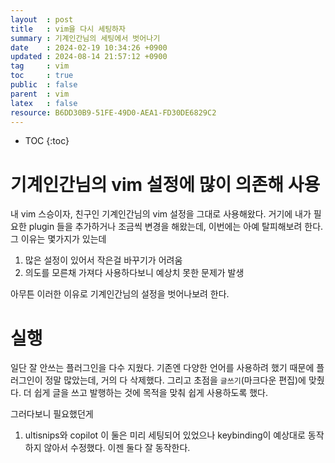 ```yaml
---
layout  : post
title   : vim을 다시 세팅하자
summary : 기계인간님의 세팅에서 벗어나기 
date    : 2024-02-19 10:34:26 +0900
updated : 2024-08-14 21:57:12 +0900
tag     : vim
toc     : true
public  : false
parent  : vim
latex   : false
resource: B6DD30B9-51FE-49D0-AEA1-FD30DE6829C2
---
```

* TOC
{:toc}

# 기계인간님의 vim 설정에 많이 의존해 사용
내 vim 스승이자, 친구인 기계인간님의 vim 설정을 그대로 사용해왔다. 거기에 내가 필요한 plugin 들을 추가하거나 조금씩 변경을 해왔는데, 이번에는 아예 탈피해보려 한다. 그 이유는 몇가지가 있는데

1. 많은 설정이 있어서 작은걸 바꾸기가 어려움
2. 의도를 모른채 가져다 사용하다보니 예상치 못한 문제가 발생

아무튼 이러한 이유로 기계인간님의 설정을 벗어나보려 한다.

# 실행
일단 잘 안쓰는 플러그인을 다수 지웠다. 기존엔 다양한 언어를 사용하려 했기 때문에 플러그인이 정말 많았는데, 거의 다 삭제했다. 그리고 초점을 `글쓰기`(마크다운 편집)에 맞췄다. 더 쉽게 글을 쓰고 발행하는 것에 목적을 맞춰 쉽게 사용하도록 했다.

그러다보니 필요했던게
1. ultisnips와 copilot
이 둘은 미리 세팅되어 있었으나 keybinding이 예상대로 동작하지 않아서 수정했다. 이젠 둘다 잘 동작한다. 

  
  
